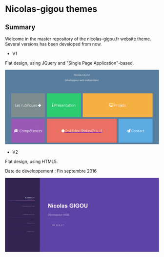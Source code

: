# Nicolas-gigou themes
## Summary

Welcome in the master repository of the nicolas-gigou.fr 
website theme. Several versions has been developed from now.

* V1

Flat design, using JQuery and "Single Page Application"-based.

![Home Version 1](https://github.com/gigouni/nicolas-gigou/blob/master/V1/home_v1_nicolasgigou.png "Rendu de la page d'accueil de la version 1")

* V2

Flat design, using HTML5.

Date de développement : Fin septembre 2016

![Home Version 2](https://github.com/gigouni/nicolas-gigou/blob/master/V2/home_v2_nicolasgigou.png "Rendu de la page d'accueil de la version 1")

